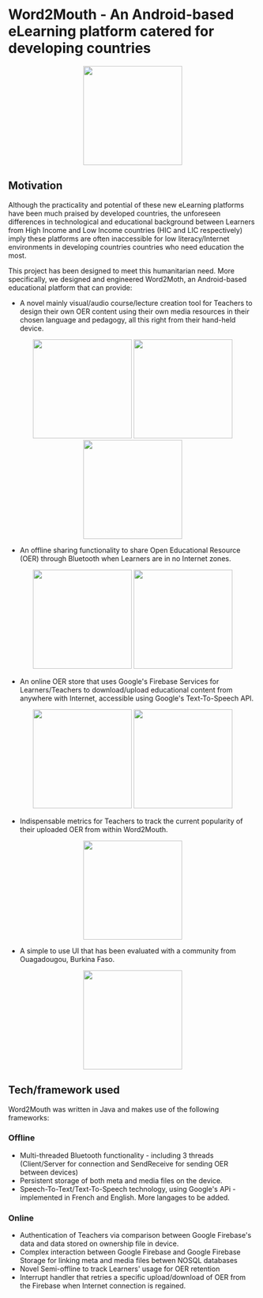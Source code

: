 # Word2Mouth - An Android-based eLearning platform catered for developing countries


<p align="center">
  <img src="https://user-images.githubusercontent.com/59763234/94911839-04b5b980-04a7-11eb-85b1-08beddcaef82.png" width="200" />
</p>

## Motivation

Although the practicality and potential of these new eLearning platforms have been much praised by 
developed countries, the unforeseen differences in technological and educational background between Learners from High Income and 
Low Income countries (HIC and LIC respectively) imply these platforms are often inaccessible for low literacy/Internet environments in developing countries countries who need education the most.

This project has been designed to meet this humanitarian need. More specifically, we designed and engineered Word2Moth, an Android-based educational platform that can provide:

- A novel mainly visual/audio course/lecture creation tool for Teachers to design their own OER content using their own media resources in their chosen language and pedagogy, all this right from their hand-held device.

<p align="center">
  <img src="https://user-images.githubusercontent.com/59763234/94921611-f1134e80-04b8-11eb-832b-6cdfc5a507a4.jpg" width="200" />
  <img src="https://user-images.githubusercontent.com/59763234/94921613-f1abe500-04b8-11eb-942e-36788cdda0ab.jpg" width="200" /> 
  <img src="https://user-images.githubusercontent.com/59763234/94921614-f2447b80-04b8-11eb-82b7-a065781628f9.jpg" width="200" />
</p>


- An offline sharing functionality to share Open Educational Resource (OER) through Bluetooth when Learners are in no Internet zones.

<p align="center">
  <img src="https://user-images.githubusercontent.com/59763234/94921941-91697300-04b9-11eb-8aca-45f393df6b4b.jpg" width="200" />
  <img src="https://user-images.githubusercontent.com/59763234/94921942-92020980-04b9-11eb-80c1-7e7e54ddb3cc.jpeg" width="200" />
</p>


- An online OER store that uses Google's Firebase Services for Learners/Teachers to download/upload educational content from anywhere with Internet, accessible using Google's Text-To-Speech API.

<p align="center">
  <img src="https://user-images.githubusercontent.com/59763234/94922889-45b7c900-04bb-11eb-8b70-dd1274d5a20b.png" width="200" />
  <img src="https://user-images.githubusercontent.com/59763234/94922888-451f3280-04bb-11eb-912d-2c141f30cc25.jpg" width="200" /> 
</p>

- Indispensable metrics for Teachers to track the current popularity of their uploaded OER from within Word2Mouth.

<p align="center">
  <img src="https://user-images.githubusercontent.com/59763234/94921249-35521f00-04b8-11eb-855a-9b76b8b79049.jpg" width="200" />
</p>


- A simple to use UI that has been evaluated with a community from Ouagadougou, Burkina Faso.

<p align="center">
  <img src="https://user-images.githubusercontent.com/59763234/94922477-967af200-04ba-11eb-9aec-501175502941.jpg" width="200" />
</p>

## Tech/framework used

Word2Mouth was written in Java and makes use of the following frameworks:

### Offline
- Multi-threaded Bluetooth functionality - including 3 threads (Client/Server for connection and SendReceive for sending OER between devices)
- Persistent storage of both meta and media files on the device.
- Speech-To-Text/Text-To-Speech technology, using Google's APi - implemented in French and English. More langages to be added.

### Online
- Authentication of Teachers via comparison between Google Firebase's data and data stored on ownership file in device.
- Complex interaction between Google Firebase and Google Firebase Storage for linking meta and media files betwen NOSQL databases
- Novel Semi-offline to track Learners' usage for OER retention
- Interrupt handler that retries a specific upload/download of OER from the Firebase when Internet connection is regained.
